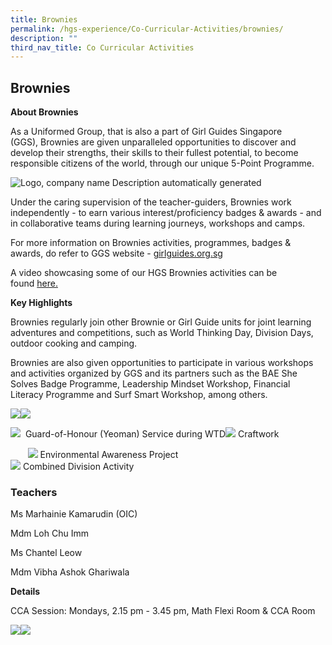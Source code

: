 ```yaml
---
title: Brownies
permalink: /hgs-experience/Co-Curricular-Activities/brownies/
description: ""
third_nav_title: Co Curricular Activities
---
```


## Brownies

  

**About Brownies**

As a Uniformed Group, that is also a part of Girl Guides Singapore (GGS), Brownies are given unparalleled opportunities to discover and develop their strengths, their skills to their fullest potential, to become responsible citizens of the world, through our unique 5-Point Programme.

  

![Logo, company name
Description automatically generated](https://lh5.googleusercontent.com/_ArIGj1ZGzJpPmWey7P5UBEIBvuWQmOY0YaSKv6OAe6igIlXdJVd6-WV7oBV9IzmkWAI0EvnTErrqHmS4RvuDDBuU9JKJYdn0C1G5VZgcVHL2KLSNUj0MT57ydWCKC2MUORWwnKrrNy2xEAdWb61OQ)

Under the caring supervision of the teacher-guiders, Brownies work independently - to earn various interest/proficiency badges & awards - and in collaborative teams during learning journeys, workshops and camps.

For more information on Brownies activities, programmes, badges & awards, do refer to GGS website - [girlguides.org.sg](https://girlguides.org.sg/)

  

A video showcasing some of our HGS Brownies activities can be found [here.](https://drive.google.com/file/d/1SyapfAb3FJhmvVX3RWyE7BBAxjMg6I1P/view?usp=sharing)

 **Key Highlights**

Brownies regularly join other Brownie or Girl Guide units for joint learning adventures and competitions, such as World Thinking Day, Division Days, outdoor cooking and camping.

Brownies are also given opportunities to participate in various workshops and activities organized by GGS and its partners such as the BAE She Solves Badge Programme, Leadership Mindset Workshop, Financial Literacy Programme and Surf Smart Workshop, among others.

  
![](https://lh6.googleusercontent.com/Fzpv2GJala2_2c_XCdvQWU3b9qG3ITFAsQ4UdqCY6mIQKnTcDnrZ1nQdKCY1__OWV8W4-tOST7yqaU9QeyS9rtuBP9DPwNHnB2oGfaziees_14VHEXyMJ6RC9i3BViKk1ub7iiM2N1Jz)![](https://lh5.googleusercontent.com/Tw2FnxfHt1iB_Uujj0GBogfzuFQakm5jnjyZ9lxWeJDD_AZEVHtG4B6pkM8Ri3J0gxkEkQQosFx5iXnRL3mkimwlSx7zvderDrV59tHEj15X9cY-pf59NgyOfxPIXmUdfOg_vm2iPKL5)

![](https://lh6.googleusercontent.com/8rcUeK8dSZbpISp6YRQ1xuHq_P3_8mRH75FqP9xu94W_bIeRGLE81HT2JJVFzZD7boITbaVtDK22rTTWNBy4OWFn_9WP-j7J3B_mR7r7aEdfw01cn40q4UOwidMM1BDr_CS091x4WOVT)
 Guard-of-Honour (Yeoman) Service during WTD![](https://lh6.googleusercontent.com/7rSyu6mbq8HggvYar3PmSL9XJxNPeV_3SJhP2t9DmyHcn524QzO_LQteOf7jrjdU_nHhsd_GO-UQxR8KRC7G1OU9MXR9NqV2LCpkCcdiHXhpm8sqhZasb2UjfRuRSN8yYGc2DDJrzker)
 Craftwork 

       ![](https://lh3.googleusercontent.com/dgo8ZWALba1tOf9A_p7YmZJPR1hzJ9FDHJ5_Q8nsIxiz_zc2NlthFHxhERaAZyIzLOIsyiG9yaIpah2_oAqdqQKoI1yIANT1sOYG_iIpcyiwMQt9uu3ysdIK8oCfG2ks6q-8cHQs8zrx)
Environmental Awareness Project			 
![](https://lh4.googleusercontent.com/0YibR7GZpo4f6TFnm4hn0rSW0jfYpZBEFOTQQ8PfW7BRsDDwnfUpNRreWwqYF9RfgkV-b6e8AOtiBI5njqtKsWZp27Ob51Opo7A-8poJjZnpfL1_IVxBHl6Hk8L0qtznPidXyZuGCH_D)
Combined Division Activity

  

### Teachers

Ms Marhainie Kamarudin (OIC)  

Mdm Loh Chu Imm  

Ms Chantel Leow

Mdm Vibha Ashok Ghariwala

**Details**

CCA Session: Mondays, 2.15 pm - 3.45 pm, Math Flexi Room & CCA Room

![](https://lh5.googleusercontent.com/Tw2FnxfHt1iB_Uujj0GBogfzuFQakm5jnjyZ9lxWeJDD_AZEVHtG4B6pkM8Ri3J0gxkEkQQosFx5iXnRL3mkimwlSx7zvderDrV59tHEj15X9cY-pf59NgyOfxPIXmUdfOg_vm2iPKL5)![](https://lh6.googleusercontent.com/8rcUeK8dSZbpISp6YRQ1xuHq_P3_8mRH75FqP9xu94W_bIeRGLE81HT2JJVFzZD7boITbaVtDK22rTTWNBy4OWFn_9WP-j7J3B_mR7r7aEdfw01cn40q4UOwidMM1BDr_CS091x4WOVT)